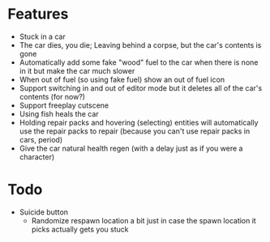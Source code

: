 
# Features
- Stuck in a car
- The car dies, you die; Leaving behind a corpse, but the car's contents is gone
- Automatically add some fake "wood" fuel to the car when there is none in it but make the car much slower
- When out of fuel (so using fake fuel) show an out of fuel icon
- Support switching in and out of editor mode but it deletes all of the car's contents (for now?)
- Support freeplay cutscene
- Using fish heals the car
- Holding repair packs and hovering (selecting) entities will automatically use the repair packs to repair
  (because you can't use repair packs in cars, period)
- Give the car natural health regen (with a delay just as if you were a character)

# Todo
- Suicide button
  - Randomize respawn location a bit just in case the spawn location it picks actually gets you stuck
